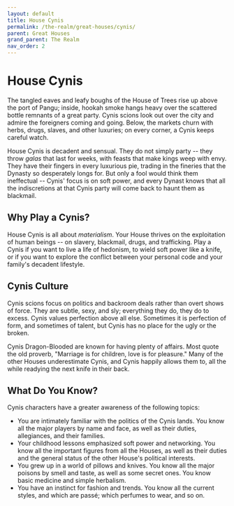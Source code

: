 ```yaml
---
layout: default
title: House Cynis
permalink: /the-realm/great-houses/cynis/
parent: Great Houses
grand_parent: The Realm
nav_order: 2
---
```


# House Cynis

The tangled eaves and leafy boughs of the House of Trees rise up above the port
of Pangu; inside, hookah smoke hangs heavy over the scattered bottle remnants of
a great party. Cynis scions look out over the city and admire the foreigners
coming and going. Below, the markets churn with herbs, drugs, slaves, and other
luxuries; on every corner, a Cynis keeps careful watch.

House Cynis is decadent and sensual. They do not simply party -- they throw
_galas_ that last for weeks, with feasts that make kings weep with envy. They
have their fingers in every luxurious pie, trading in the fineries that the
Dynasty so desperately longs for. But only a fool would think them ineffectual
-- Cynis' focus is on soft power, and every Dynast knows that all the
indiscretions at that Cynis party will come back to haunt them as blackmail.

## Why Play a Cynis?

House Cynis is all about _materialism_. Your House thrives on the exploitation
of human beings -- on slavery, blackmail, drugs, and trafficking. Play a Cynis
if you want to live a life of hedonism, to wield soft power like a knife, or
if you want to explore the conflict between your personal code and your family's
decadent lifestyle.

## Cynis Culture

Cynis scions focus on politics and backroom deals rather than overt shows of
force. They are subtle, sexy, and sly; everything they do, they do to excess.
Cynis values perfection above all else. Sometimes it is perfection of form, and
sometimes of talent, but Cynis has no place for the ugly or the broken.

Cynis Dragon-Blooded are known for having plenty of affairs. Most quote the old
proverb, "Marriage is for children, love is for pleasure." Many of the other
Houses underestimate Cynis, and Cynis happily allows them to, all the while
readying the next knife in their back.

## What Do You Know?

Cynis characters have a greater awareness of the following topics:

- You are intimately familiar with the politics of the Cynis lands. You know all
  the major players by name and face, as well as their duties, allegiances,
  and their families.
- Your childhood lessons emphasized soft power and networking. You know all the
  important figures from all the Houses, as well as their duties and the general
  status of the other House's political interests.
- You grew up in a world of pillows and knives. You know all the major poisons
  by smell and taste, as well as some secret ones. You know basic medicine and
  simple herbalism.
- You have an instinct for fashion and trends. You know all the current styles,
  and which are passé; which perfumes to wear, and so on.
